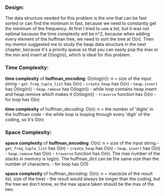### Design:
The data structure needed for this problem is the one that can be fast sorted or can find the minimum in fast, because we need to constantly get the minimum of the frequency. At first I tried to use a list, but it was not optimal because the time complexity will be n^2, because when adding every element of the huffman tree, we need to sort the tree at O(n). Then my mentor suggested me to study the heap data structure in the next chapter, because it's a priority queue so that you can easily pop the max or the min and insert at O(log(n)), which is ideal for this problem. 

### Time Complexity:
**time complexity** of **huffman_encoding**: O(nlog(n)): n = size of the input string
    - `get_freq_tuple_list` has O(n)
    - `create_heap` has O(n)
    - `heap.insert` has O(log(n))
    - `heap.remove` has O(log(n))
    - while loop contains heap.insert and heap.remove which makes it O(nlog(n))
    - `traverse` function has O(n)
    -  for loop has O(n)  
    
    
**time complexity** of huffman_decoding: O(n): n = the number of 'digits' in the huffman code
    - the while loop is looping through every 'digit' of the coding, so it's O(n)


### Space Complexity:
**space complexity** of **huffman_encoding**: O(n): n = size of the input string
    - `get_freq_tuple_list` has O(n)
    - `create_heap` has O(n)
    - `heap.insert` has O(n)
    - `heap.remove` has O(n)
    - `traverse` function has O(n). The max number of the stacks in memory is log(n). The huffman_dict can be the same size than the number of characters. 
    -  for loop has O(1)  
    

    
**space complexity** of huffman_decoding: O(n): n = max(size of the result list, size of the tree)
    - the result would always be longer than the coding, but the tree we don't know, so the max space taken should be the 
    max of the two. 
    

